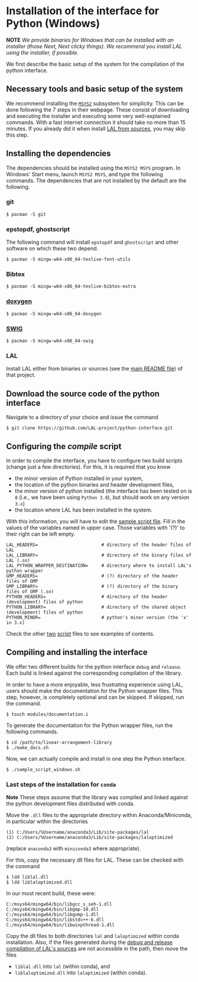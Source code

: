 # Installation of the interface for Python (Windows)

**NOTE** *We provide binaries for Windows that can be installed with an installer (those Next, Next clicky things). We recommend you install LAL using the installer, if possible.*

We first describe the basic setup of the system for the compilation of the python interface.

## Necessary tools and basic setup of the system

We recommend installing the [`MSYS2`](https://www.msys2.org/) subsystem for simplicity. This can be done following the 7 steps in their webpage. These consist of downloading and executing the installer and executing some very well-explained commands. With a fast internet connection it should take no more than 15 minutes. If you already did it when install [LAL from sources](https://github.com/LAL-project/linear-arrangement-library/blob/master/instructions/installation-library-sources-windows.md), you may skip this step.

## Installing the dependencies

The dependencies should be installed using the `MSYS2 MSYS` program. In Windows' Start menu, launch `MSYS2 MSYS`, and type the following commands. The dependencies that are not installed by the default are the following.

### git

	$ pacman -S git

### epstopdf, ghostscript

The following command will install `epstopdf` and `ghostscript` and other software on which these two depend.

	$ pacman -S mingw-w64-x86_64-texlive-font-utils

### Bibtex

	$ pacman -S mingw-w64-x86_64-texlive-bibtex-extra

### [doxygen](https://www.doxygen.nl/index.html)

	$ pacman -S mingw-w64-x86_64-doxygen

### [SWIG](https://www.swig.org/)

	$ pacman -S mingw-w64-x86_64-swig

### LAL

Install LAL either from binaries or sources (see the [main README file](https://github.com/LAL-project/linear-arrangement-library/blob/master/README.md)) of that project.

## Download the source code of the python interface

Navigate to a directory of your choice and issue the command

	$ git clone https://github.com/LAL-project/python-interface.git

## Configuring the _compile_ script

In order to compile the interface, you have to configure two build scripts (change just a few directories). For this, it is required that you know

- the minor version of Python installed in your system,
- the location of the python binaries and header development files,
- the minor version of python installed (the interface has been tested on is `8` (i.e., we have been using `Python 3.8`), but should work on any version `3.x`)
- the location where LAL has been installed in the system.

With this information, you will have to edit the [sample script file](https://github.com/LAL-project/python-interface/blob/main/sample_script.sh). Fill in the values of the variables named in upper case. Those variables with '(?)' to their right can be left empty.
	
	LAL_HEADERS=                        # directory of the header files of LAL
	LAL_LIBRARY=                        # directory of the binary files of LAL (.so)
	LAL_PYTHON_WRAPPER_DESTINATION=     # directory where to install LAL's python wrapper
	GMP_HEADERS=                        # (?) directory of the header files of GMP
	GMP_LIBRARY=                        # (?) directory of the binary files of GMP (.so)
	PYTHON_HEADERS=                     # directory of the header (development) files of python
	PYTHON_LIBRARY=                     # directory of the shared object (development) files of python
	PYTHON_MINOR=                       # python's minor version (the 'x' in 3.x)

Check the other [two](https://github.com/LAL-project/python-interface/blob/main/run_distribution_windows.sh) [script](https://github.com/LAL-project/python-interface/blob/main/run_install_windows.sh) files to see examples of contents.

## Compiling and installing the interface

We offer two different builds for the python interface `debug` and `release`. Each build is linked against the corresponding compilation of the library.

In order to have a more enjoyable, less frustrating experience using LAL, users should make the documentation for the Python wrapper files. This step, however, is completely optional and can be skipped. If skipped, run the command.

	$ touch modules/documentation.i

To generate the documentation for the Python wrapper files, run the following commands.

	$ cd /path/to/linear-arrangement-library
	$ ./make_docs.sh

Now, we can actually compile and install in one step the Python interface.

	$ ./sample_script_windows.sh

### Last steps of the installation for `conda`

**Note** These steps assume that the library was compiled and linked against the python development files distributed with conda.

Move the `.dll` files to the appropriate directory within Anaconda/Miniconda, in particular within the directories

	(1) C:/Users/%Username/anaconda3/Lib/site-packages/lal
	(2) C:/Users/%Username/anaconda3/Lib/site-packages/laloptimized

(replace `anaconda3` with `miniconda3` where appropriate).

For this, copy the necessary dll files for LAL. These can be checked with the command

	$ ldd liblal.dll
	$ ldd liblaloptimized.dll

In our most recent build, these were:

	C:/msys64/mingw64/bin/libgcc_s_seh-1.dll
	C:/msys64/mingw64/bin/libgmp-10.dll
	C:/msys64/mingw64/bin/libgomp-1.dll
	C:/msys64/mingw64/bin/libstdc++-6.dll
	C:/msys64/mingw64/bin/libwinpthread-1.dll

Copy the dll files to both directories `lal` and `laloptimized` within conda installation. Also, if the files generated during the [debug and release compilation of LAL's sources](https://github.com/LAL-project/linear-arrangement-library/blob/master/instructions/installation-library-sources-windows.md) are not accessible in the path, then move the files

- `liblal.dll` into `lal` (within conda), and
- `liblaloptimized.dll` into `laloptimized` (within conda).
